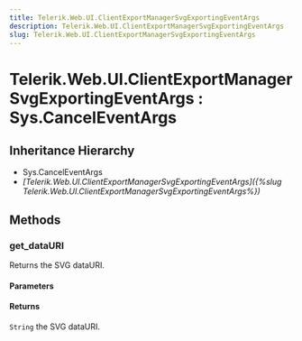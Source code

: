 ```yaml
---
title: Telerik.Web.UI.ClientExportManagerSvgExportingEventArgs
description: Telerik.Web.UI.ClientExportManagerSvgExportingEventArgs
slug: Telerik.Web.UI.ClientExportManagerSvgExportingEventArgs
---
```


# Telerik.Web.UI.ClientExportManagerSvgExportingEventArgs : Sys.CancelEventArgs

## Inheritance Hierarchy

* Sys.CancelEventArgs
* *[Telerik.Web.UI.ClientExportManagerSvgExportingEventArgs]({%slug Telerik.Web.UI.ClientExportManagerSvgExportingEventArgs%})*


## Methods

###  get_dataURI 

Returns the SVG dataURI. 

#### Parameters

#### Returns

`String` the SVG dataURI. 

